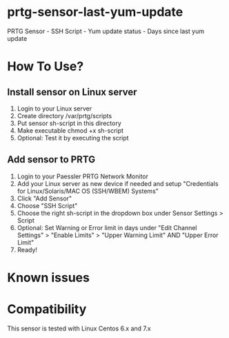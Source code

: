 # prtg-sensor-last-yum-update
PRTG Sensor - SSH Script - Yum update status - Days since last yum update

# How To Use?

## Install sensor on Linux server

1. Login to your Linux server
2. Create directory /var/prtg/scripts
3. Put sensor sh-script in this directory
4. Make executable chmod +x sh-script
5. Optional: Test it by executing the script

## Add sensor to PRTG

1. Login to your Paessler PRTG Network Monitor
2. Add your Linux server as new device if needed and setup "Credentials for Linux/Solaris/MAC OS (SSH/WBEM) Systems"
3. Click "Add Sensor"
4. Choose "SSH Script"
5. Choose the right sh-script in the dropdown box under Sensor Settings > Script
6. Optional: Set Warning or Error limit in days under "Edit Channel Settings" > "Enable Limits" > "Upper Warning Limit" AND "Upper Error Limit"
7. Ready!

# Known issues

# Compatibility
This sensor is tested with Linux Centos 6.x and 7.x
